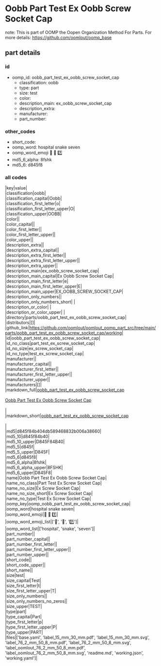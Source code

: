 # Oobb Part Test Ex Oobb Screw Socket Cap  

note: This is part of OOMP the Oopen Organization Method For Parts. For more details: https://github.com/oomlout/oomp_base

##  part details





### id
* oomp_id: oobb_part_test_ex_oobb_screw_socket_cap
  * classification: oobb
  * type: part
  * size: test
  * color: 
  * description_main: ex_oobb_screw_socket_cap
  * description_extra: 
  * manufacturer: 
  * part_number: 

### other_codes
* short_code: 
* oomp_word: hospital snake seven
* oomp_word_emoji :hospital: :snake: :seven:
* md5_6_alpha: 8fshk
* md5_6: d845f8

### all codes 
|key|value|  
|classification|oobb|  
|classification_capital|Oobb|  
|classification_first_letter|o|  
|classification_first_letter_upper|O|  
|classification_upper|OOBB|  
|color||  
|color_capital||  
|color_first_letter||  
|color_first_letter_upper||  
|color_upper||  
|description_extra||  
|description_extra_capital||  
|description_extra_first_letter||  
|description_extra_first_letter_upper||  
|description_extra_upper||  
|description_main|ex_oobb_screw_socket_cap|  
|description_main_capital|Ex Oobb Screw Socket Cap|  
|description_main_first_letter|e|  
|description_main_first_letter_upper|E|  
|description_main_upper|EX_OOBB_SCREW_SOCKET_CAP|  
|description_only_numbers||  
|description_only_numbers_short| |  
|description_or_color| |  
|description_or_color_upper| |  
|directory|parts/oobb_part_test_ex_oobb_screw_socket_cap|  
|distributors|[]|  
|github_link|https://github.com/oomlout/oomlout_oomp_part_src/tree/main/parts/oobb_part_test_ex_oobb_screw_socket_cap/working|  
|id|oobb_part_test_ex_oobb_screw_socket_cap|  
|id_no_class|part_test_ex_screw_socket_cap|  
|id_no_size|ex_screw_socket_cap|  
|id_no_type|test_ex_screw_socket_cap|  
|manufacturer||  
|manufacturer_capital||  
|manufacturer_first_letter||  
|manufacturer_first_letter_upper||  
|manufacturer_upper||  
|manufacturers|[]|  
|markdown_full|[oobb_part_test_ex_oobb_screw_socket_cap](https://github.com/oomlout/oomlout_oomp_part_src/tree/main/parts/oobb_part_test_ex_oobb_screw_socket_cap/working)<br>[](https://github.com/oomlout/oomlout_oomp_part_src/tree/main/parts/oobb_part_test_ex_oobb_screw_socket_cap/working)<br>[Oobb Part Test Ex Oobb Screw Socket Cap](https://github.com/oomlout/oomlout_oomp_part_src/tree/main/parts/oobb_part_test_ex_oobb_screw_socket_cap/working)<br><br>|  
|markdown_short|[oobb_part_test_ex_oobb_screw_socket_cap](https://github.com/oomlout/oomlout_oomp_part_src/tree/main/parts/oobb_part_test_ex_oobb_screw_socket_cap/working)<br><br>|  
|md5|d845f84b404db589468832b006a38660|  
|md5_10|d845f84b40|  
|md5_10_upper|D845F84B40|  
|md5_5|d845f|  
|md5_5_upper|D845F|  
|md5_6|d845f8|  
|md5_6_alpha|8fshk|  
|md5_6_alpha_upper|8FSHK|  
|md5_6_upper|D845F8|  
|name|Oobb Part Test Ex Oobb Screw Socket Cap|  
|name_no_class|Part Test Ex Screw Socket Cap|  
|name_no_size|Ex Screw Socket Cap|  
|name_no_size_short|Ex Screw Socket Cap|  
|name_no_type|Test Ex Screw Socket Cap|  
|oomp_key|oomp_oobb_part_test_ex_oobb_screw_socket_cap|  
|oomp_word|hospital snake seven|  
|oomp_word_emoji|:hospital: :snake: :seven:|  
|oomp_word_emoji_list|[':hospital:', ':snake:', ':seven:']|  
|oomp_word_list|['hospital', 'snake', 'seven']|  
|part_number||  
|part_number_capital||  
|part_number_first_letter||  
|part_number_first_letter_upper||  
|part_number_upper||  
|short_code||  
|short_code_upper||  
|short_name||  
|size|test|  
|size_capital|Test|  
|size_first_letter|t|  
|size_first_letter_upper|T|  
|size_only_numbers||  
|size_only_numbers_no_zeros||  
|size_upper|TEST|  
|type|part|  
|type_capital|Part|  
|type_first_letter|p|  
|type_first_letter_upper|P|  
|type_upper|PART|  
|files|['base.yaml', 'label_15_mm_30_mm.pdf', 'label_15_mm_30_mm.svg', 'label_76_2_mm_50_8_mm.pdf', 'label_76_2_mm_50_8_mm.svg', 'label_oomlout_76_2_mm_50_8_mm.pdf', 'label_oomlout_76_2_mm_50_8_mm.svg', 'readme.md', 'working.json', 'working.yaml']|  
